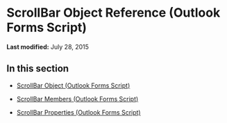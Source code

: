 
# ScrollBar Object Reference (Outlook Forms Script)

 **Last modified:** July 28, 2015


## In this section


-  [ScrollBar Object (Outlook Forms Script)](9e0a0f3d-fb04-2180-3beb-306b09c10c01.md)
    
-  [ScrollBar Members (Outlook Forms Script)](ede3ff67-126d-4038-8616-661a014cc687.md)
    
-  [ScrollBar Properties (Outlook Forms Script)](708caa00-5c41-42b4-abf4-1ad416d8dd67.md)
    
